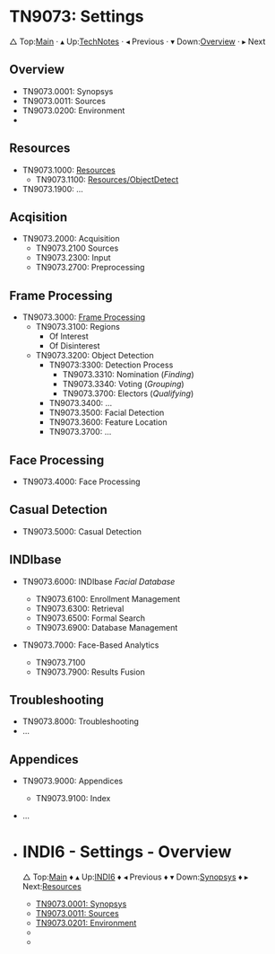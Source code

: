 # TN9073: Settings

&bigtriangleup; Top:[Main](../../../Main.md) &CenterDot; &blacktriangle; Up:[TechNotes](../TechNotes.md) &CenterDot; &blacktriangleleft; Previous &CenterDot; &blacktriangledown; Down:[Overview](./0000/Overview.md) &CenterDot; &blacktriangleright; Next 


## Overview

* TN9073.0001: Synopsys
* TN9073.0011: Sources
* TN9073.0200: Environment
* 

## Resources

* TN9073.1000: [Resources](./TN9073/TN9073+1000.md)
  * TN9073.1100: [Resources/ObjectDetect](./TN9073/TN9073+1100.md)
* TN9073.1900: ...

## Acqisition

* TN9073.2000: Acquisition
  * TN9073.2100 Sources
  * TN9073.2300: Input
  * TN9073.2700: Preprocessing

## Frame Processing

* TN9073.3000: [Frame Processing](./TN9073/TN9073+3000.md)
  * TN9073.3100: Regions 
    * Of Interest
    * Of Disinterest
  * TN9073.3200: Object Detection
    * TN9073:3300: Detection Process
      * TN9073.3310: Nomination (*Finding*)
      * TN9073.3340: Voting (*Grouping*)
      * TN9073.3700: Electors (*Qualifying*)
    * TN9073.3400: ...
    * TN9073.3500: Facial Detection
    * TN9073.3600: Feature Location
    * TN9073.3700: ...

## Face Processing

* TN9073.4000: Face Processing

## Casual Detection

* TN9073.5000: Casual Detection

## INDIbase

* TN9073.6000: INDIbase *Facial Database*
  * TN9073.6100: Enrollment Management
  * TN9073.6300: Retrieval
  * TN9073.6500: Formal Search
  * TN9073.6900: Database Management
  
* TN9073.7000: Face-Based Analytics
  * TN9073.7100 
  * TN9073.7900: Results Fusion
  
## Troubleshooting

* TN9073.8000: Troubleshooting
* ...

## Appendices 

* TN9073.9000: Appendices
  
  * TN9073.9100: Index
  
* ...

* # INDI6 - Settings - Overview

  &bigtriangleup; Top:[Main](../root/Main.md) &diamondsuit; &blacktriangle; Up:[INDI6](../INDI6.md) &diamondsuit; &blacktriangleleft; Previous &diamondsuit; &blacktriangledown; Down:[Synopsys](./TN9073.0001-Synopsys.md) &diamondsuit; &blacktriangleright; Next:[Resources](../1000/Resources.md) 

  

  * [TN9073.0001: Synopsys](./TN9073.0001-Synopsys.md)
  * [TN9073.0011: Sources](./TN9073.0011-Sources.md)
  * [TN9073.0201: Environment](./TN9073.0201-Environment.md)
  * 
  * 